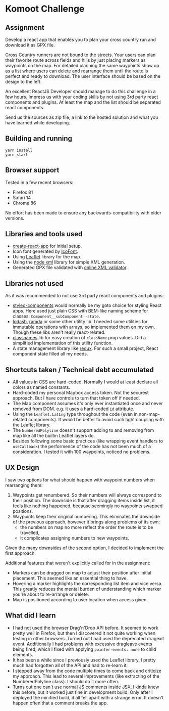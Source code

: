 # Komoot Challenge

## Assignment

Develop a react app that enables you to plan your cross country run and download it as GPX file.

Cross Country runners are not bound to the streets.
Your users can plan their favorite route across fields and
hills by just placing markers as waypoints on the map.
For detailed planning the same waypoints show up as a list where
users can delete and rearrange them until the route is perfect and ready to download.
The user interface should be based on the design to the left.

An excellent ReactJS Developer should manage to do this challenge in a few hours.
Impress us with your coding skills by not using 3rd party react components and plugins.
At least the map and the list should be separated react components.

Send us the sources as zip file, a link to the hosted solution and
what you have learned while developing.

## Building and running

```
yarn install
yarn start
```

## Browser support

Tested in a few recent browsers:

- Firefox 81
- Safari 14
- Chrome 86

No effort has been made to ensure any backwards-compatibility with older versions.

## Libraries and tools used

- [create-react-app][] for initial setup.
- Icon font generated by [IcoFont][].
- Using [Leaflet][] library for the map.
- Using the [node xml][] library for simple XML generation.
- Generated GPX file validated with [online XML validator][].

## Libraries not used

As it was recommended to not use 3rd party react components and plugins:

- [styled-components][] would normally be my goto choice for styling React apps.
  Here used just plain CSS with BEM-like naming scheme for classes: `Component__subComponent--state`.
- [lodash][], [ramda][] or some other utility lib.
  I needed some utilities for immutable operations with arrays,
  so implemented them on my own. Though these libs aren't really react-related.
- [classnames][] lib for easy creation of `className` prop values.
  Did a simplified implementation of this utility function.
- A state management library like [redux][].
  For such a small project, React component state filled all my needs.

## Shortcuts taken / Technical debt accumulated

- All values in CSS are hard-coded.
  Normally I would at least declare all colors as named constants.
- Hard-coded my personal Mapbox access token.
  Not the securest approach. But I have controls to turn that token off if needed.
- The Map component assumes it's only ever instantiated once and never removed from DOM.
  e.g. it uses a hard-coded `id` attribute.
- Using the `Leaflet.LatLng` type throughout the code (even in non-map-related components).
  It would be better to avoid such tight coupling with the Leaflet library.
- The `NumberedPolyline` doesn't support adding to and removing from map
  like all the builtin Leaflet layers do.
- Besides following some basic practices (like wrapping event handlers to `useCallback`)
  the performence of the code has not been much of a consideration.
  I tested it with 100 waypoints, noticed no problems.

## UX Design

I saw two options for what should happen with waypoint numbers when rearranging them:

1.  Waypoints get renumbered.
    So their numbers will always correspond to their position.
    The downside is that after dragging items inside list, it feels like nothing happened,
    because seemingly no waypoints swapped positions.
2.  Waypoints keep their original numbering.
    This eliminates the downside of the previous approach,
    however it brings along problems of its own:
    - the numbers on map no more reflect the order the route is to be travelled,
    - it complicates assigning numbers to new waypoints.

Given the many downsides of the second option, I decided to implement the first approach.

Additional features that weren't explicitly called for in the assignment:

- Markers can be dragged on map to adjust their position after initial placement.
  This seemed like an essential thing to have.
- Hovering a marker highlights the corresponding list item and vice versa.
  This greatly reduces the mental burden of understanding which marker you're about to re-arrange or delete.
- Map is positioned according to user location when access given.

## What did I learn

- I had not used the browser Drag'n'Drop API before.
  It seemed to work pretty well in Firefox,
  but then I discovered it not quite working when testing in other browsers.
  Turned out I had used the deprecated dragexit event.
  Additionally I had problems with excessive dragleave events being fired,
  which I fixed with applying `pointer-events: none` to child elements.
- It has been a while since I previously used the Leaflet library.
  I pretty much had forgotten all of the API and had to re-learn it.
- I stepped away from the code multiple times to come back and criticize my approach.
  This lead to several improvements (like extracting of the NumberedPolyline class).
  I should do it more often.
- Turns out one can't use normal JS comments inside JSX.
  I kinda knew this before, but it worked just fine in development build.
  Only after I deployed the minified build, it all fell apart with a strange error.
  It doesn't happen often that a comment breaks the app.

[create-react-app]: https://create-react-app.dev/
[styled-components]: https://styled-components.com/
[node xml]: https://github.com/dylang/node-xml
[ramda]: https://ramdajs.com/
[lodash]: https://lodash.com/
[icofont]: https://www.icofont.com/
[online xml validator]: https://www.truugo.com/xml_validator/
[classnames]: https://www.npmjs.com/package/classnames
[leaflet]: https://leafletjs.com/
[redux]: https://redux.js.org/

